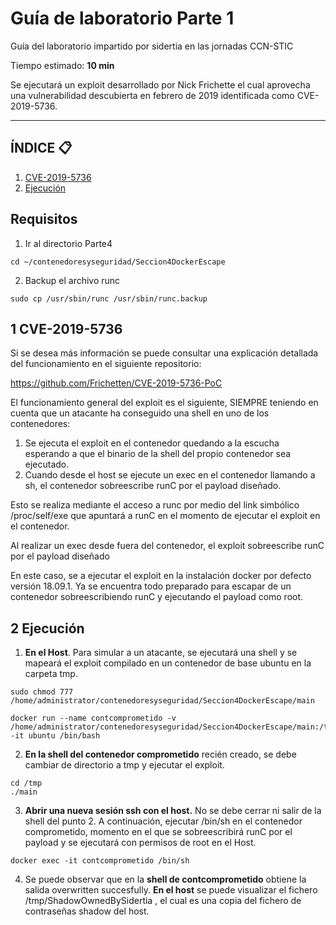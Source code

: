 # Guía de laboratorio Parte 1
Guía del laboratorio impartido por sidertia en las jornadas CCN-STIC

Tiempo estimado: **10 min**

Se ejecutará un exploit desarrollado por Nick Frichette el cual aprovecha una vulnerabilidad descubierta en febrero de 2019 identificada como CVE-2019-5736.
***
## ÍNDICE 📋
1. [CVE-2019-5736](#id1)
2. [Ejecución](#id12)

## Requisitos

1. Ir al directorio Parte4
````
cd ~/contenedoresyseguridad/Seccion4DockerEscape
````
2. Backup el archivo runc
````
sudo cp /usr/sbin/runc /usr/sbin/runc.backup
````


<div id='id1'></div>

## 1 CVE-2019-5736

Si se desea más información se puede consultar una explicación detallada del funcionamiento en el siguiente repositorio:

https://github.com/Frichetten/CVE-2019-5736-PoC

El funcionamiento general del exploit es el siguiente, SIEMPRE teniendo en cuenta que un atacante ha conseguido una shell en uno de los contenedores:

1. Se ejecuta el exploit en el contenedor quedando a la escucha esperando a que el binario de la shell del propio contenedor sea ejecutado.
2. Cuando desde el host se ejecute un exec en el contenedor llamando a sh, el contenedor sobreescribe runC por el payload diseñado.

Esto se realiza mediante el acceso a runc por medio del link simbólico /proc/self/exe que apuntará a runC en el momento de ejecutar el exploit en el contenedor.

Al realizar un exec desde fuera del contenedor, el exploit sobreescribe runC por el payload diseñado

En este caso, se a ejecutar el exploit en la instalación docker por defecto versión 18.09.1.
Ya se encuentra todo preparado para escapar de un contenedor sobreescribiendo runC y ejecutando el payload como root.

<div id='id12'></div>

## 2 Ejecución

1. **En el Host**. Para simular a un atacante, se ejecutará una shell y se mapeará el exploit compilado en un contenedor de base ubuntu en la carpeta tmp. 
````
sudo chmod 777 /home/administrator/contenedoresyseguridad/Seccion4DockerEscape/main

docker run --name contcomprometido -v /home/administrator/contenedoresyseguridad/Seccion4DockerEscape/main:/tmp/main -it ubuntu /bin/bash
````
2. **En la shell del contenedor comprometido** recién creado, se debe cambiar de directorio a tmp y ejecutar el exploit.
````
cd /tmp
./main
````
3. **Abrir una nueva sesión ssh con el host.** No se debe cerrar ni salir de la shell del punto 2. A continuación, ejecutar /bin/sh en el contenedor comprometido, momento en el que se sobreescribirá runC por el payload y se ejecutará con permisos de root en el Host.
````
docker exec -it contcomprometido /bin/sh
````
4. Se puede observar que en la **shell de contcomprometido** obtiene la salida overwritten succesfully.
**En el host** se puede visualizar el fichero /tmp/ShadowOwnedBySidertia , el cual es una copia del fichero de contraseñas shadow del host.
